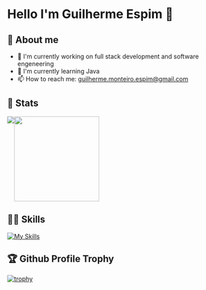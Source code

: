 # Hello I'm Guilherme Espim 👋

## 📖 About me
- 🔭 I'm currently working on full stack development and software engeneering
- 🌱 I'm currently learning Java
- 📫 How to reach me: guilherme.monteiro.espim@gmail.com

## 🚀 Stats
<div style="display: flex; flex-wrap: wrap;">
  <img align="center" src="https://github-readme-stats.vercel.app/api?username=GuiEspim18&theme=prussian&show_icons=true&hide_border=true&count_private=true" />
  <img height="196px" align="center" src="https://github-readme-stats.vercel.app/api/top-langs/?username=GuiEspim18&theme=prussian&layout=compact" />
</div>

## 💪🏻 Skills
[![My Skills](https://skillicons.dev/icons?i=javascript,typescript,nodejs,php,java,python,c,cpp,regex,postgresql,mysql,mongodb,sqlite,arduino,nestjs,spring,angular,express,maven,jquery,react,hibernate,vite,html,css,scss,materialui,bootstrap,styledcomponents,figma,git,postman,netlify,vercel&theme=dark)](https://skillicons.dev)

## 🏆 Github Profile Trophy

[![trophy](https://github-profile-trophy.vercel.app/?username=guiespim18)](https://github.com/guiespim18/github-profile-trophy)
